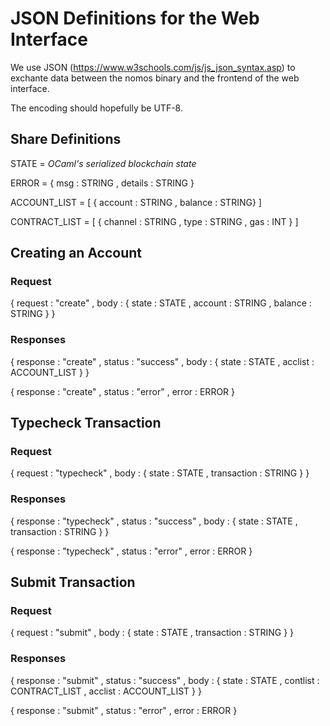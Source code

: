 
# JSON Definitions for the Web Interface

We use JSON (https://www.w3schools.com/js/js_json_syntax.asp) to exchante data between the nomos
binary and the frontend of the web interface.

The encoding should hopefully be UTF-8.


## Share Definitions

STATE = *OCaml's serialized blockchain state*

ERROR = { msg : STRING
        , details : STRING
        }

ACCOUNT_LIST = [ { account : STRING
                 , balance : STRING}
	       ]

CONTRACT_LIST = [ { channel : STRING
                     , type : STRING
		     , gas : INT
		     }
		   ]

## Creating an Account

### Request

{ request : "create"
, body : { state : STATE
         , account : STRING
	 , balance : STRING
         }
}

### Responses

{ response : "create"
, status : "success"
, body : { state : STATE
         , acclist : ACCOUNT_LIST
         }
}

{ response : "create"
, status : "error"
, error : ERROR
}



## Typecheck Transaction

### Request

{ request : "typecheck"
, body : { state : STATE
         , transaction : STRING
         }
}

### Responses

{ response : "typecheck"
, status : "success"
, body : { state : STATE
         , transaction : STRING
         }
}

{ response : "typecheck"
, status : "error"
, error : ERROR
}

## Submit Transaction

### Request

{ request : "submit"
, body : { state : STATE
         , transaction : STRING
         }
}

### Responses

{ response : "submit"
, status : "success"
, body : { state : STATE
         , contlist : CONTRACT_LIST
	 , acclist : ACCOUNT_LIST
         }
}

{ response : "submit"
, status : "error"
, error : ERROR
}


